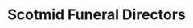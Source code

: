 ---
title: "Scotmid Funeral Directors"
url: /edinburgh/scotmid-funeral-directors-fountainbridge/
shop: Bestattungen
---
